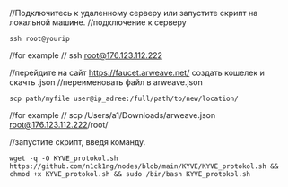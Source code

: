 //Подключитесь к удаленному серверу или запустите скрипт на локальной машине.
//подключение к серверу

    ssh root@yourip

//for example 
// ssh root@176.123.112.222

//перейдите на сайт  https://faucet.arweave.net/ создать кошелек и скачть .json
//переименовать файл в arweave.json

    scp path/myfile user@ip_adree:/full/path/to/new/location/

//for example
// scp /Users/a1/Downloads/arweave.json root@176.123.112.222/root/

//запустите скрипт, введя команду. 

    wget -q -O KYVE_protokol.sh https://github.com/n1ck1ng/nodes/blob/main/KYVE/KYVE_protokol.sh && chmod +x KYVE_protokol.sh && sudo /bin/bash KYVE_protokol.sh
